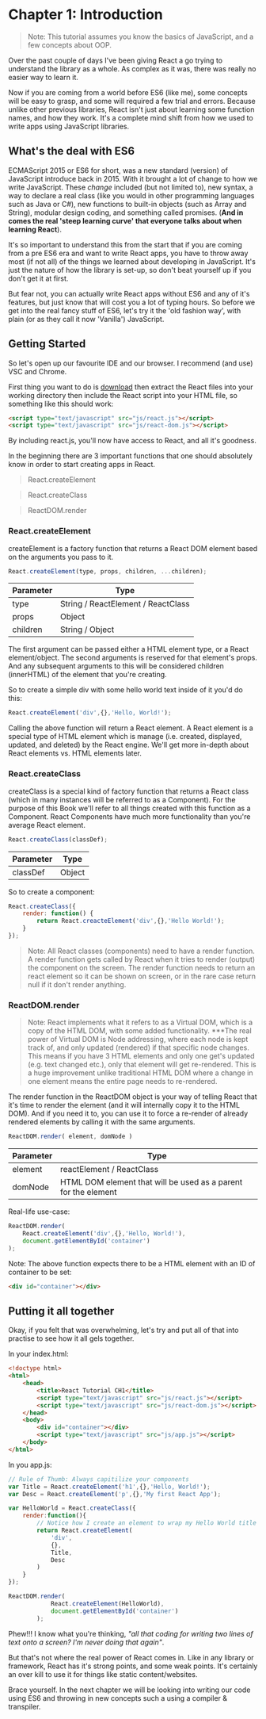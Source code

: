# Chapter 1: Introduction

> Note:
    This tutorial assumes you know the basics of JavaScript, and a few concepts about OOP.

Over the past couple of days I've been giving React a go trying to understand the library as a whole. As complex as it was, there was really no easier way to learn it.

Now if you are coming from a world before ES6 (like me), some concepts will be easy to grasp, and some will required a few trial and errors. Because unlike other previous libraries, React isn't just about learning some function names, and how they work. It's a complete mind shift from how we used to write apps using JavaScript libraries.

## What's the deal with ES6

ECMAScript 2015 or ES6 for short, was a new standard (version) of JavaScript introduce back in 2015. With it brought a lot of change to how we write JavaScript. These *change* included (but not limited to), new syntax, a way to declare a real class (like you would in other programming languages such as Java or C#), new functions to built-in objects (such as Array and String), modular design coding, and something called promises. (**And in comes the real 'steep learning curve' that everyone talks about when learning React**).

It's so important to understand this from the start that if you are coming from a pre ES6 era and want to write React apps, you have to throw away most (if not all) of the things we learned about developing in JavaScript. It's just the nature of how the library is set-up, so don't beat yourself up if you don't get it at first.

But fear not, you can actually write React apps without ES6 and any of it's features, but just know that will cost you a lot of typing hours. So before we get into the real fancy stuff of ES6, let's try it the 'old fashion way', with plain (or as they call it now 'Vanilla') JavaScript.

## Getting Started

So let's open up our favourite IDE and our browser.
I recommend (and use) VSC and Chrome.

First thing you want to do is [download] then extract the React files into your working directory then include the React script into your HTML file, so something like this should work:

```html
<script type="text/javascript" src="js/react.js"></script>
<script type="text/javascript" src="js/react-dom.js"></script>
```

[download]: https://react-cn.github.io/react/downloads/react-0.14.3.zip

By including react.js, you'll now have access to React, and all it's goodness.

In the beginning there are 3 important functions that one should absolutely know in order to start creating apps in React.

> React.createElement

> React.createClass

> ReactDOM.render

### React.createElement

createElement is a factory function that returns a React DOM element based on the arguments you pass to it.

```js
React.createElement(type, props, children, ...children);
```

Parameter   | Type
---         | ---
type        | String / ReactElement / ReactClass
props       | Object
children    | String / Object

The first argument can be passed either a HTML element type, or a React element/object.
The second arguments is reserved for that element's props.
And any subsequent arguments to this will be considered children (innerHTML) of the element that you're creating.

So to create a simple div with some hello world text inside of it you'd do this:

```js
React.createElement('div',{},'Hello, World!');
```

Calling the above function will return a React element.
A React element is a special type of HTML element which is manage (i.e. created, displayed, updated, and deleted) by the React engine.
We'll get more in-depth about React elements vs. HTML elements later.

### React.createClass

createClass is a special kind of factory function that returns a React class (which in many instances will be referred to as a Component).
For the purpose of this Book we'll refer to all things created with this function as a Component.
React Components have much more functionality than you're average React element.

```js
React.createClass(classDef);
```

Parameter   | Type
---         | ---
classDef    | Object

So to create a component:

```js
React.createClass({
    render: function() {
        return React.creacteElement('div',{},'Hello World!');
    }
});
```

> Note: All React classes (components) need to have a render function.
A render function gets called by React when it tries to render (output) the component on the screen.
The render function needs to return an react element so it can be shown on screen, or in the rare case return null if it don't render anything.

### ReactDOM.render

> Note:
React implements what it refers to as a Virtual DOM, which is a copy of the HTML DOM, with some added functionality.
***The real power of Virtual DOM is Node addressing, where each node is kept track of, and only updated (rendered) if that specific node changes.
This means if you have 3 HTML elements and only one get's updated (e.g. text changed etc.), only that element will get re-rendered.
This is a huge improvement unlike traditional HTML DOM where a change in one element means the entire page needs to re-rendered.

The render function in the ReactDOM object is your way of telling React that it's time to render the element (and it will internally copy it to the HTML DOM).
And if you need it to, you can use it to force a re-render of already rendered elements by calling it with the same arguments.

```js
ReactDOM.render( element, domNode )
```

Parameter   | Type
---         | ---
element     | reactElement / ReactClass
domNode     | HTML DOM element that will be used as a parent for the element

Real-life use-case:

```js
ReactDOM.render(
    React.createElement('div',{},'Hello, World!'),
    document.getElementById('container')
);
```

Note: The above function expects there to be a HTML element with an ID of container to be set:

```html
<div id="container"></div>
```

## Putting it all together

Okay, if you felt that was overwhelming, let's try and put all of that into practise to see how it all gels together.

In your index.html:

```html
<!doctype html>
<html>
    <head>
        <title>React Tutorial CH1</title>
        <script type="text/javascript" src="js/react.js"></script>
        <script type="text/javascript" src="js/react-dom.js"></script>
    </head>
    <body>
        <div id="container"></div>
        <script type="text/javascript" src="js/app.js"></script>
    </body>
</html>
```

In you app.js:

```js
// Rule of Thumb: Always capitilize your components
var Title = React.createElement('h1',{},'Hello, World!');
var Desc = React.createElement('p',{},'My first React App');

var HelloWorld = React.createClass({
    render:function(){
        // Notice how I create an element to wrap my Hello World title and desciption and return it.
        return React.createElement(
            'div',
            {},
            Title,
            Desc
        )
    }
});

ReactDOM.render(
            React.createElement(HelloWorld),
            document.getElementById('container')
        );
```

Phew!!! I know what you're thinking, *"all that coding for writing two lines of text onto a screen? I'm never doing that again"*.

But that's not where the real power of React comes in.
Like in any library or framework, React has it's strong points, and some weak points.
It's certainly an over kill to use it for things like static content/websites.

Brace yourself. In the next chapter we will be looking into writing our code using ES6 and throwing in new concepts such a using a compiler & transpiler.
